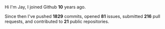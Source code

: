 Hi I'm Jay, I joined Github **10** years ago.

Since then I've pushed **1829** commits, opened **81** issues, submitted **216** pull requests, and contributed to **21** public repositories.
